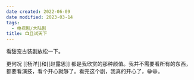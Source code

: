 ```yaml
---
date created: 2022-06-09
date modified: 2023-03-14
tags:
  - 电视剧/大陆剧
title: 📺且试天下
---
```


看甜宠古装剧放松一下。

更何况 [[杨洋]]和[[赵露思]] 都是我欣赏的那种颜值。我并不需要看所有的东西，都要看演技，看个开心就够了。看完这个剧，我真的开心了，😁😃。
